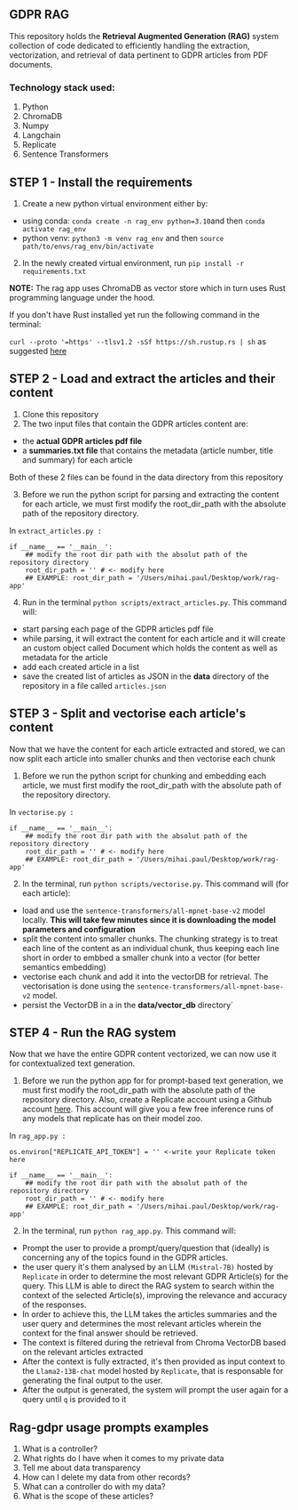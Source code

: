 ## GDPR RAG 

This repository holds the **Retrieval Augmented Generation (RAG)** system collection of code dedicated to efficiently handling the extraction, vectorization, and retrieval of data pertinent to GDPR articles from PDF documents. 

### Technology stack used:
1. Python
2. ChromaDB
3. Numpy
4. Langchain
5. Replicate
6. Sentence Transformers

## STEP 1 - Install the requirements

1. Create a new python virtual environment either by:
- using conda: `conda create -n rag_env python=3.10`and then `conda activate rag_env` 
- python venv: `python3 -m venv rag_env` and then `source path/to/envs/rag_env/bin/activate`

2. In the newly created virtual environment, run `pip install -r requirements.txt`

**NOTE:** The rag app uses ChromaDB as vector store which in turn uses Rust programming language under the hood.

If you don't have Rust installed yet run the following command in the terminal:

`curl --proto '=https' --tlsv1.2 -sSf https://sh.rustup.rs | sh` as suggested [here](https://rustup.rs/)


## STEP 2 - Load and extract the articles and their content

1. Clone this repository
2. The two input files that contain the GDPR articles content are:
- the **actual GDPR articles pdf file**
- a **summaries.txt file** that contains the metadata (article number, title and summary) for each article 

Both of these 2 files can be found in the data directory from this repository
 
3. Before we run the python script for parsing and extracting the content for each article, we must first modify the root_dir_path with the absolute path of the repository directory.

In `extract_articles.py :`

```
if __name__ == '__main__':
    ## modify the root dir path with the absolut path of the repository directory
    root_dir_path = '' # <- modify here
    ## EXAMPLE: root_dir_path = '/Users/mihai.paul/Desktop/work/rag-app' 
```

4. Run in the terminal `python scripts/extract_articles.py`. This command will:
- start parsing each page of the GDPR articles pdf file
- while parsing, it will extract the content for each article and it will create an custom object called Document which holds the content as well as metadata for the article
- add each created article in a list 
- save the created list of articles as JSON in the **data** directory of the repository in a file called `articles.json`

## STEP 3 - Split and vectorise each article's content

Now that we have the content for each article extracted and stored, we can now split each article into smaller chunks and then vectorise each chunk

1. Before we run the python script for chunking and embedding each article, we must first modify the root_dir_path with the absolute path of the repository directory.


In `vectorise.py :`

```
if __name__ == '__main__':
    ## modify the root dir path with the absolut path of the repository directory
    root_dir_path = '' # <- modify here
    ## EXAMPLE: root_dir_path = '/Users/mihai.paul/Desktop/work/rag-app' 
```

2. In the terminal, run `python scripts/vectorise.py`. This command will (for each article):
- load and use the `sentence-transformers/all-mpnet-base-v2` model locally. **This will take few minutes since it is downloading the model parameters and configuration** 
- split the content into smaller chunks. The chunking strategy is to treat each line of the content as an individual chunk, thus keeping each line short in order to embbed a smaller chunk into a vector (for better semantics embedding) 
- vectorise each chunk and add it into the vectorDB for retrieval. The vectorisation is done using the `sentence-transformers/all-mpnet-base-v2` model.
- persist the VectorDB in a in the **data/vector_db** directory`

## STEP 4 - Run the RAG system

Now that we have the entire GDPR content vectorized, we can now use it for contextualized text generation.

1. Before we run the python app for for prompt-based text generation, we must first modify the root_dir_path with the absolute path of the repository directory. Also, create a Replicate account using a Github account [here](https://replicate.com/signin?next=/). This account will give you a few free inference runs of any models that replicate has on their model zoo.

In `rag_app.py :`

```
os.environ["REPLICATE_API_TOKEN"] = '' <-write your Replicate token here

```


```
if __name__ == '__main__':
    ## modify the root dir path with the absolut path of the repository directory
    root_dir_path = '' # <- modify here
    ## EXAMPLE: root_dir_path = '/Users/mihai.paul/Desktop/work/rag-app' 
```

2. In the terminal, run `python rag_app.py`. This command will:
- Prompt the user to provide a prompt/query/question that (ideally) is concerning any of the topics found in the GDPR articles.
- the user query it's them analysed by an LLM `(Mistral-7B)` hosted by `Replicate` in order to determine the most relevant GDPR Article(s) for the query. This LLM is  able to direct the RAG system to search within the context of the selected Article(s), improving the relevance and accuracy of the responses. 
- In order to achieve this, the LLM takes the articles summaries and the user query and determines the most relevant articles wherein the context for the final answer should be retrieved.
- The context is filtered during the retrieval from Chroma VectorDB based on the relevant articles extracted
- After the context is fully extracted, it's then provided as input context to the `Llama2-13B-chat` model hosted by `Replicate`, that is responsable for generating the final output to the user.
- After the output is generated, the system will prompt the user again for a query until `q` is provided to it

## Rag-gdpr usage prompts examples

1. What is a controller?
2. What rights do I have when it comes to my private data
3. Tell me about data transparency
4. How can I delete my data from other records?
5. What can a controller do with my data?
6. What is the scope of these articles?